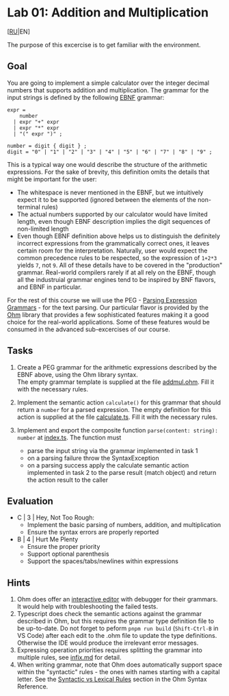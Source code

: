 # Lab 01: Addition and Multiplication

[[RU](README.ru.md)|EN]

The purpose of this excercise is to get familiar with the environment.

## Goal

You are going to implement a simple calculator over the  integer decimal numbers that supports addition and multiplication.
The grammar for the input strings is defined by the following [EBNF][EBNF] grammar:

```EBNF
expr = 
    number
  | expr "+" expr 
  | expr "*" expr 
  | "(" expr ")" ;

number = digit { digit } ;
digit = "0" | "1" | "2" | "3" | "4" | "5" | "6" | "7" | "8" | "9" ;
```

This is a typical way one would describe the structure of the arithmetic expressions. For the sake of brevity, this definition omits the details that might be important for the user:

- The whitespace is never mentioned in the EBNF, but we intuitively expect it to be supported (ignored between the elements of the non-terminal rules)
- The actual numbers supported by our calculator would have limited length, even though EBNF description implies the digit sequences of non-limited length
- Even though EBNF definition above helps us to distinguish the definitely incorrect expressions from the grammatically correct ones, it leaves certain room for the interpretation. Naturally, user would expect the common precedence rules to be respected, so the expression of `1+2*3` yields `7`, not `9`.
All of these details have to be covered in the "production" grammar. Real-world compilers rarely if at all rely on the EBNF, though all the industruial grammar engines tend to be inspired by BNF flavors, and EBNF in particular.

For the rest of this course we will use the PEG - [Parsing Expression Grammars][PEG] - for the text parsing. Our particular flavor is provided by the [Ohm](https://ohmjs.org/) library that provides a few sophisticated features making it a good choice for the real-world applications. Some of these features would be consumed in the advanced sub-excercises of our course.

## Tasks

1. Create a PEG grammar for the arithmetic expressions described by the EBNF above, using the Ohm library syntax.  
  The empty grammar template is supplied at the file [addmul.ohm](src/addmul.ohm). Fill it with the necessary rules.

2. Implement the semantic action `calculate()` for this grammar that should return a `number` for a parsed expression.
  The empty definition for this action is supplied at the file [calculate.ts](src/calculate.ts). Fill it with the necessary rules.
3. Implement and export the composite function `parse(content: string): number` at [index.ts](src/index.ts). The function must
   - parse the input string via the grammar implemented in task 1
   - on a parsing failure throw the SyntaxException
   - on a parsing success apply the calculate semantic action implemented in task 2 to the parse result (match object) and return the action result to the caller

## Evaluation

- C | 3 | Hey, Not Too Rough:
  - Implement the basic parsing of numbers, addition, and multiplication
  - Ensure the syntax errors are properly reported
- B | 4 | Hurt Me Plenty
  - Ensure the proper priority
  - Support optional parenthesis
  - Support the spaces/tabs/newlines within expressions

## Hints

1. Ohm does offer an [interactive editor](https://ohmjs.org/editor/) with debugger for their grammars. It would help with troubleshooting the failed tests.
2. Typescript does check the semantic actions against the grammar described in Ohm, but this requires the grammar type definition file to be up-to-date. Do not forget to peform `pnpm run build` (`Shift-Ctrl-B` in VS Code) after each edit to the .ohm file to update the type definitions. Otherwise the IDE would produce the irrelevant error messages.
3. Expressing operation priorities requires splitting the grammar into multiple rules, see [infix.md](infix.md) for detail.
4. When writing grammar, note that Ohm does automatically support space within the "syntactic" rules - the ones with names starting with a capital letter. See the [Syntactic vs Lexical Rules](https://ohmjs.org/docs/syntax-reference#syntactic-lexical) section in the Ohm Syntax Reference.

[EBNF]: https://en.wikipedia.org/wiki/Extended_Backus%E2%80%93Naur_form
[PEG]: https://en.wikipedia.org/wiki/Parsing_expression_grammar
